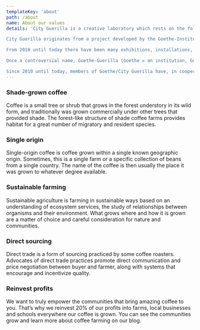 ```yaml
---
templateKey: 'about'
path: /about
name: About our values
details: 'City Guerilla is a creative laboratory which rests on the following principles: self-organized youth, their creative association, peer education and alternative education, exchanging a wide range of skills, knowledge and ideas. These young people have different educational backgrounds, interests, talents, abilities, life experience and attitudes. The synergy of these versatile factors forms specific creative spaces for applying various ideas in the fields of art and social activism with an aim to inspire young people to take an active part in shaping their own urban environment and strengthen civil society.

City Guerilla originates from a project developed by the Goethe-Institut entitled Goethe-Guerilla, which started in 2010 with the aim to connect with young people. During seven years of the project (both as Goethe and City Guerilla), more than 150 young people from Belgrade and the region have been given an opportunity to realize their ideas and gain experience in self-organization process by implementing projects on the topic they have chosen themselves: the Right to the City – improving our own urban environment.

From 2010 until today there have been many exhibitions, installations, workshops (in collaboration with local and international artists), debates, lectures, concerts, participative and environmental public space interventions, research projects, regional and international events and workshops, including two international meetings supported by the European Union program entitled “Youth in Action”. Within the framework of the international project of the Goethe-Institut "ACTOPOLIS. The Art of Action", City Guerilla was one of the 14 participants of the Belgrade edition of Actopolis called "Formally Informal" curated by Mirjana Boba Stojadinović.

Once a controversial name, Goethe-Guerilla (Goethe = an institution, Guerilla = freedom of action), which strongly depicts the singularity of this symbiosis during the organic process of self-organization of a group of young people on their way to independence under the roof of a cultural institution, has in the meantime, among young people, become a synonym for team work, creativity, open access, exchange of knowledge and ideas in the fields of art and social activism both on local and international levels. Since 2012 members of Goethe-Guerilla have been focused on the run-down neighborhood of Savamala. They have been monitoring, investigating and documenting its dramatic architectural transformation and have either taken an active part in it or opposed it through their projects and actions. In March 2013 the Goethe-Insititut officially launches the project "Urban Incubator: Belgrade" in Savamala. Soon after, Goethe-Guerilla joines other local and international projects from the previous generations (2010-2014), decides to become independent founding an association named City Guerilla, which continues its activities supported the Goethe-Institut, now as a partner.

Since 2010 until today, members of Goethe/City Guerilla have, in cooperation with the Goethe-Institut, realized more than 200 small and large scale projects and actions in Serbia and abroad, thus establishing a wide cooperation network with similar initiatives in the country and the region. '
---
```

### Shade-grown coffee
Coffee is a small tree or shrub that grows in the forest understory in its wild form, and traditionally was grown commercially under other trees that provided shade. The forest-like structure of shade coffee farms provides habitat for a great number of migratory and resident species.

### Single origin
Single-origin coffee is coffee grown within a single known geographic origin. Sometimes, this is a single farm or a specific collection of beans from a single country. The name of the coffee is then usually the place it was grown to whatever degree available.

### Sustainable farming
Sustainable agriculture is farming in sustainable ways based on an understanding of ecosystem services, the study of relationships between organisms and their environment. What grows where and how it is grown are a matter of choice and careful consideration for nature and communities.

### Direct sourcing
Direct trade is a form of sourcing practiced by some coffee roasters. Advocates of direct trade practices promote direct communication and price negotiation between buyer and farmer, along with systems that encourage and incentivize quality.

### Reinvest profits
We want to truly empower the communities that bring amazing coffee to you. That’s why we reinvest 20% of our profits into farms, local businesses and schools everywhere our coffee is grown. You can see the communities grow and learn more about coffee farming on our blog.
